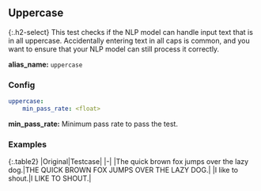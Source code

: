 
## Uppercase

<div class="main-docs" markdown="1"><div class="h3-box" markdown="1">


{:.h2-select}
This test checks if the NLP model can handle input text that is in all uppercase. Accidentally entering text in all caps is common, and you want to ensure that your NLP model can still process it correctly.

**alias_name:** `uppercase`

</div><div class="h3-box" markdown="1">

### Config
```yaml
uppercase:
    min_pass_rate: <float>
```
**min_pass_rate:** Minimum pass rate to pass the test.

### Examples

{:.table2}
|Original|Testcase|
|-|
|The quick brown fox jumps over the lazy dog.|THE QUICK BROWN FOX JUMPS OVER THE LAZY DOG.|
|I like to shout.|I LIKE TO SHOUT.|


</div></div>
